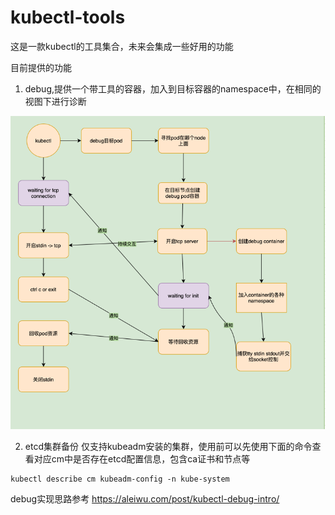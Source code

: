 # kubectl-tools

这是一款kubectl的工具集合，未来会集成一些好用的功能

目前提供的功能

1. debug,提供一个带工具的容器，加入到目标容器的namespace中，在相同的视图下进行诊断

![img.png](img.png)


2. etcd集群备份 仅支持kubeadm安装的集群，使用前可以先使用下面的命令查看对应cm中是否存在etcd配置信息，包含ca证书和节点等
```shell
kubectl describe cm kubeadm-config -n kube-system
```




debug实现思路参考 https://aleiwu.com/post/kubectl-debug-intro/